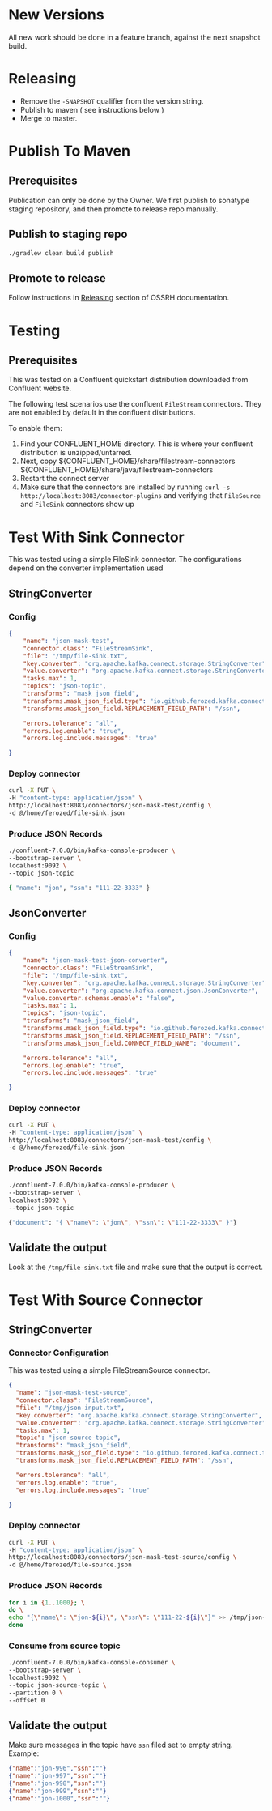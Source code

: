 # New Versions

All new work should be done in a feature branch, against the next snapshot build.

# Releasing

- Remove the `-SNAPSHOT` qualifier from the version string.
- Publish to maven ( see instructions below )
- Merge to master.


# Publish To Maven

## Prerequisites

Publication can only be done by the Owner. We first publish to sonatype staging repository,
and then promote to release repo manually.

## Publish to staging repo

```bash
./gradlew clean build publish
```

## Promote to release

Follow instructions in [Releasing](https://central.sonatype.org/publish/release/#deployment) section of OSSRH documentation.

# Testing

## Prerequisites

This was tested on a Confluent quickstart distribution downloaded from Confluent
website.

The following test scenarios use the confluent `FileStream` connectors. They are not enabled by default in the
confluent distributions.

To enable them:

1. Find your CONFLUENT_HOME directory. This is where your confluent distribution is unzipped/untarred.
2. Next, copy ${CONFLUENT_HOME}/share/filestream-connectors ${CONFLUENT_HOME}/share/java/filestream-connectors
3. Restart the connect server
4. Make sure that the connectors are installed by running `curl -s http://localhost:8083/connector-plugins` and
verifying that `FileSource` and `FileSink` connectors show up

# Test With Sink Connector

This was tested using a simple FileSink connector. The configurations depend on the converter implementation used

## StringConverter 

### Config

```json
{
    "name": "json-mask-test",
    "connector.class": "FileStreamSink",
    "file": "/tmp/file-sink.txt",
    "key.converter": "org.apache.kafka.connect.storage.StringConverter",
    "value.converter": "org.apache.kafka.connect.storage.StringConverter",
    "tasks.max": 1,
    "topics": "json-topic",
    "transforms": "mask_json_field",
    "transforms.mask_json_field.type": "io.github.ferozed.kafka.connect.transforms.MaskJsonField$Value",
    "transforms.mask_json_field.REPLACEMENT_FIELD_PATH": "/ssn",

    "errors.tolerance": "all",
    "errors.log.enable": "true",
    "errors.log.include.messages": "true"

}
```

### Deploy connector

```bash
curl -X PUT \
-H "content-type: application/json" \
http://localhost:8083/connectors/json-mask-test/config \
-d @/home/ferozed/file-sink.json
```

### Produce JSON Records

```bash
./confluent-7.0.0/bin/kafka-console-producer \
--bootstrap-server \
localhost:9092 \
--topic json-topic

{ "name": "jon", "ssn": "111-22-3333" }
```

## JsonConverter

### Config
```json
{
    "name": "json-mask-test-json-converter",
    "connector.class": "FileStreamSink",
    "file": "/tmp/file-sink.txt",
    "key.converter": "org.apache.kafka.connect.storage.StringConverter",
    "value.converter": "org.apache.kafka.connect.json.JsonConverter",
    "value.converter.schemas.enable": "false",
    "tasks.max": 1,
    "topics": "json-topic",
    "transforms": "mask_json_field",
    "transforms.mask_json_field.type": "io.github.ferozed.kafka.connect.transforms.MaskJsonField$Value",
    "transforms.mask_json_field.REPLACEMENT_FIELD_PATH": "/ssn",
    "transforms.mask_json_field.CONNECT_FIELD_NAME": "document",

    "errors.tolerance": "all",
    "errors.log.enable": "true",
    "errors.log.include.messages": "true"

}
```

### Deploy connector

```bash
curl -X PUT \
-H "content-type: application/json" \
http://localhost:8083/connectors/json-mask-test/config \
-d @/home/ferozed/file-sink.json
```

### Produce JSON Records

```bash
./confluent-7.0.0/bin/kafka-console-producer \
--bootstrap-server \
localhost:9092 \
--topic json-topic

{"document": "{ \"name\": \"jon\", \"ssn\": \"111-22-3333\" }"}
```

## Validate the output

Look at the `/tmp/file-sink.txt` file and make sure that the output is correct.

# Test With Source Connector

## StringConverter

### Connector Configuration

This was tested using a simple FileStreamSource connector.

```json
{
  "name": "json-mask-test-source",
  "connector.class": "FileStreamSource",
  "file": "/tmp/json-input.txt",
  "key.converter": "org.apache.kafka.connect.storage.StringConverter",
  "value.converter": "org.apache.kafka.connect.storage.StringConverter",
  "tasks.max": 1,
  "topic": "json-source-topic",
  "transforms": "mask_json_field",
  "transforms.mask_json_field.type": "io.github.ferozed.kafka.connect.transforms.MaskJsonField$Value",
  "transforms.mask_json_field.REPLACEMENT_FIELD_PATH": "/ssn",

  "errors.tolerance": "all",
  "errors.log.enable": "true",
  "errors.log.include.messages": "true"

}
```

### Deploy connector

```bash
curl -X PUT \
-H "content-type: application/json" \
http://localhost:8083/connectors/json-mask-test-source/config \
-d @/home/ferozed/file-source.json
```

### Produce JSON Records

```bash
for i in {1..1000}; \
do \
echo "{\"name\": \"jon-${i}\", \"ssn\": \"111-22-${i}\"}" >> /tmp/json-input.txt;\
done
```

### Consume from source topic

```bash
./confluent-7.0.0/bin/kafka-console-consumer \
--bootstrap-server \
localhost:9092 \
--topic json-source-topic \
--partition 0 \
--offset 0
```

## Validate the output

Make sure messages in the topic have `ssn` filed set to empty string. Example:

```json
{"name":"jon-996","ssn":""}
{"name":"jon-997","ssn":""}
{"name":"jon-998","ssn":""}
{"name":"jon-999","ssn":""}
{"name":"jon-1000","ssn":""}
```

